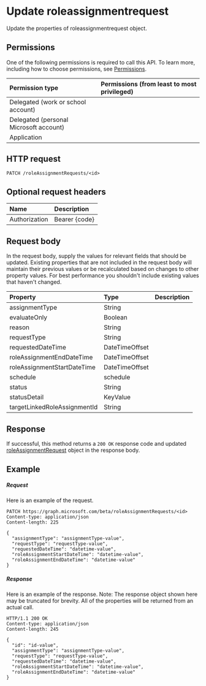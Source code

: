 # Update roleassignmentrequest

Update the properties of roleassignmentrequest object.
## Permissions
One of the following permissions is required to call this API. To learn more, including how to choose permissions, see [Permissions](../../../concepts/permissions_reference.md).

|Permission type      | Permissions (from least to most privileged)              |
|:--------------------|:---------------------------------------------------------|
|Delegated (work or school account) |    |
|Delegated (personal Microsoft account) |    |
|Application |  | 

## HTTP request
<!-- { "blockType": "ignored" } -->
```http
PATCH /roleAssignmentRequests/<id>
```
## Optional request headers
| Name       | Description|
|:-----------|:-----------|
| Authorization  | Bearer {code}|

## Request body
In the request body, supply the values for relevant fields that should be updated. Existing properties that are not included in the request body will maintain their previous values or be recalculated based on changes to other property values. For best performance you shouldn't include existing values that haven't changed.

| Property	   | Type	|Description|
|:---------------|:--------|:----------|
|assignmentType|String||
|evaluateOnly|Boolean||
|reason|String||
|requestType|String||
|requestedDateTime|DateTimeOffset||
|roleAssignmentEndDateTime|DateTimeOffset||
|roleAssignmentStartDateTime|DateTimeOffset||
|schedule|schedule||
|status|String||
|statusDetail|KeyValue||
|targetLinkedRoleAssignmentId|String||

## Response
If successful, this method returns a `200 OK` response code and updated [roleAssignmentRequest](../resources/roleassignmentrequest.md) object in the response body.
## Example
##### Request
Here is an example of the request.
<!-- {
  "blockType": "request",
  "name": "update_roleassignmentrequest"
}-->
```http
PATCH https://graph.microsoft.com/beta/roleAssignmentRequests/<id>
Content-type: application/json
Content-length: 225

{
  "assignmentType": "assignmentType-value",
  "requestType": "requestType-value",
  "requestedDateTime": "datetime-value",
  "roleAssignmentStartDateTime": "datetime-value",
  "roleAssignmentEndDateTime": "datetime-value"
}
```
##### Response
Here is an example of the response. Note: The response object shown here may be truncated for brevity. All of the properties will be returned from an actual call.
<!-- {
  "blockType": "response",
  "truncated": true,
  "@odata.type": "microsoft.graph.roleAssignmentRequest"
} -->
```http
HTTP/1.1 200 OK
Content-type: application/json
Content-length: 245

{
  "id": "id-value",
  "assignmentType": "assignmentType-value",
  "requestType": "requestType-value",
  "requestedDateTime": "datetime-value",
  "roleAssignmentStartDateTime": "datetime-value",
  "roleAssignmentEndDateTime": "datetime-value"
}
```

<!-- uuid: 8fcb5dbc-d5aa-4681-8e31-b001d5168d79
2015-10-25 14:57:30 UTC -->
<!-- {
  "type": "#page.annotation",
  "description": "Update roleassignmentrequest",
  "keywords": "",
  "section": "documentation",
  "tocPath": ""
}-->